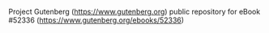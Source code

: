 Project Gutenberg (https://www.gutenberg.org) public repository for
eBook #52336 (https://www.gutenberg.org/ebooks/52336)
